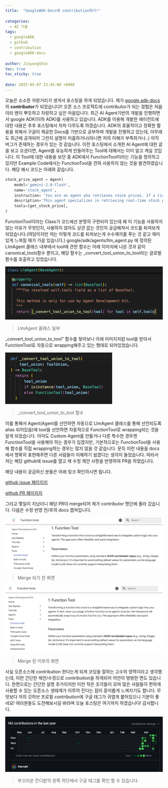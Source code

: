```yaml
---
title:  "GoogleADK-Docs에 contribution하기!"

categories:
  - AI 기술
tags:
  - googleADK
  - github
  - contribution
  - googleADK-docs

author: JinyongShin
toc: true
toc_sticky: true
 
date: 2025-05-07 23:45:00 +0900
---
```


오늘은 소소한 자랑거리가 생겨서 포스팅을 하게 되었습니다. 제가 [google adk-docs](https://github.com/google/adk-docs)의 **contributor**가 되었습니다!! 오픈 소스 프로젝트에 contributor가 되는 경험은 처음이라 왠지 뿌듯하고 자랑하고 싶은 마음입니다.
최근 AI Agent기반의 개발을 진행하면서 google ADK(이하 ADK)를 사용하고 있습니다. ADK를 이용해 개발한 에이전트에 대한 내용은 추후 포스팅에서 차차 다루도록 하겠습니다.  ADK의 효율적이고 정확한 활용을 위해서 구글이 제공한 Docs를 기반으로 공부하며 개발을 진행하고 있는데, 아무래도 최근에 공개되어 그런지 설명이 미흡하거나(아니면 저의 이해가 부족하거나..) 아직 버그가 존재하는 경우가 있는 것 같습니다.
이전 포스팅에서 소개한 AI Agent에 대한 글을 보고 오셨다면, Agent를 유능하게 만들어주는 Tool에 대해서는 이미 알고 계실 것입니다. 이 Tool에 대한 내용을 보던 중 ADK에서 FunctionTool이라는 기능을 정의하고 있지만 Example Code에서는 FunctionTool을 전혀 사용하지 않는 것을 발견하였습니다. 해당 예시 코드는 아래와 같습니다.

```python
stock_price_agent = Agent(
    model='gemini-2.0-flash',
    name='stock_agent',
    instruction= 'You are an agent who retrieves stock prices. If a ticker symbol is provided, fetch the current price. If only a company name is given, first perform a Google search to find the correct ticker symbol before retrieving the stock price. If the provided ticker symbol is invalid or data cannot be retrieved, inform the user that the stock price could not be found.',
    description='This agent specializes in retrieving real-time stock prices. Given a stock ticker symbol (e.g., AAPL, GOOG, MSFT) or the stock name, use the tools and reliable data sources to provide the most up-to-date price.',
    tools=[get_stock_price],
)
```

FunctionTool이라는 Class가 코드에선 분명히 구현되어 있는데 왜 이 기능을 사용하지 않는 이유가 무엇인지, 사용하지 않아도 상관 없는 것인지 궁금해져서 코드를 뒤져보게 되었습니다.(여담이지만 저는 이렇게 코드를 뒤져보는게 수수께끼를 푸는 것 같고 재미있게 느껴질 때가 가끔 있습니다.)
google/adk/agents/llm_agent.py 에 정의된 LlmAgent 클래스 내부에서 tool에 관한 함수는 아래 이미지에 나온 것과 같이 canonical_tools함수 뿐이고, 해당 함수는 _convert_tool_union_to_tool라는 글로벌 함수를 호출하고 있었습니다.

![LlmAgent Class](../assets/img/googleADK-contribution/llmagent_class.png)

> LlmAgent 클래스 일부

_convert_tool_union_to_tool" 함수를 찾아보니 아래 이미지처럼 tool을 받아서 FunctionTool로 자동으로 wrapping해주고 있는 형태로 되어있었습니다.

![_convert_tool_union_to_tool function](../assets/img/googleADK-contribution/convert_function.png)

> _convert_tool_union_to_tool 함수

이를 통해서  Agent(Agent를 선언하면 자동으로 LlmAgent 클래스를 통해 선언되도록 alias 되어있음)에 tool을 선언하면 자동적으로 FunctionTool로 wrapping되는 것을 알게 되었습니다. 아마도 Custom Agent를 만들거나 다른 특수한 경우엔 FunctionTool을 사용해야 하는 경우가 있겠지만, 기본적으로는 FunctionTool을 사용해 함수를 직접 wrapping하는 경우는 많지 않을 것 같습니다. 문득 이런 내용을 docs에서 명확히 표현해주면 다른 사람들이 이해하기 쉽겠다는 생각이 들었습니다. 따라서 저는 해당 github에 issue를 열고 제 수정 제안 사항을 반영하여 PR을 하였습니다.

해당 내용이 궁금하신 분들은 아래 링크 확인하시면 됩니다.

[github issue 페이지지](https://github.com/google/adk-docs/issues/210)

[github PR 페이지지](https://github.com/google/adk-docs/pull/212)

그리고 몇일이 지났더니 해당 PR이 merge되어 제가 contributor 명단에 올라 갔습니다. 다음은 수정 반영 전/후의 docs 캡쳐입니다.

![Merge 전 화면](../assets/img/googleADK-contribution/before_merge.png)

> Merge 되기 전 화면

![Merge 후 화면](../assets/img/googleADK-contribution/after_merge.png)

> Merge 된 이후의 화면

사실 오픈소스에 contribution 한다는게 되게 코딩을 잘하는 고수의 영역이라고 생각했는데, 이런 간단한 제안/수정으로 contribution을 하게되어 어안이 벙벙한 면도 있습니다. 한편으로는 간단한 설명 추가이지만 이런 작은 조각들이 모여 많은 사람들이 편하게 사용할 수 있는 오픈소스 생태계가 이루어 진다는 점이 흥미롭게 느껴지기도 합니다. 무엇보다 저의 깃허브 프로필 contribution에 구글 태그가 귀엽게 붙어있으니 기분이 좋네요! 여러분들도 도전해보시길 바라며 오늘 포스팅은 여기까지 하겠습니다! 감사합니다.

![부끄러운 잔디밭](../assets/img/googleADK-contribution/jandi.png)

> 부끄러운 잔디밭의 왼쪽 하단에서 구글 태그를 확인 할 수 있습니다.
